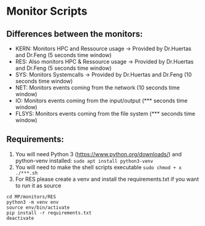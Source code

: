 # Monitor Scripts 

## Differences between the monitors:
* KERN: Monitors HPC and Ressource usage -> Provided by Dr.Huertas and Dr.Feng (5 seconds time window)
* RES: Also monitors HPC & Ressource usage -> Provided by Dr.Huertas and Dr.Feng (5 seconds time window)
* SYS: Monitors Systemcalls -> Provided by Dr.Huertas and Dr.Feng (10 seconds time window)
* NET: Monitors events coming from the network (10 seconds time window)
* IO: Monitors events coming from the input/output (*** seconds time window)
* FLSYS: Monitors events coming from the file system (*** seconds time window)

## Requirements:
1. You will need Python 3 (https://www.python.org/downloads/) and python-venv installed: `sudo apt install python3-venv` 
2. You will need to make the shell scripts executable `sudo chmod + x ./***.sh`
3. For RES please create a venv and install the requirements.txt if you want to run it as source
```
cd MP/monitors/RES
python3 -m venv env
source env/bin/activate
pip install -r requirements.txt
deactivate
```



